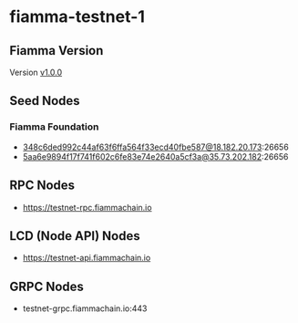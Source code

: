# fiamma-testnet-1

## Fiamma Version

Version [v1.0.0](https://github.com/fiamma-chain/fiamma/tree/v1.0.0)

## Seed Nodes

### Fiamma Foundation

* 348c6ded992c44af63f6ffa564f33ecd40fbe587@18.182.20.173:26656
* 5aa6e9894f17f741f602c6fe83e74e2640a5cf3a@35.73.202.182:26656

## RPC Nodes

* https://testnet-rpc.fiammachain.io

## LCD (Node API) Nodes

* https://testnet-api.fiammachain.io


## GRPC Nodes

* testnet-grpc.fiammachain.io:443
